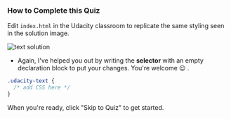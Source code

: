 ### How to Complete this Quiz

Edit `index.html` in the Udacity classroom to replicate the same styling seen in the solution image.

![text solution](http://udacity.github.io/fend/lessons/L3/problem-set/03-style-the-font/text-solution-instructions.jpg)

- Again, I've helped you out by writing the **selector** with an empty declaration block to put your changes. You're welcome 😉 .

```css
.udacity-text {
  /* add CSS here */
}
```

When you're ready, click "Skip to Quiz" to get started.